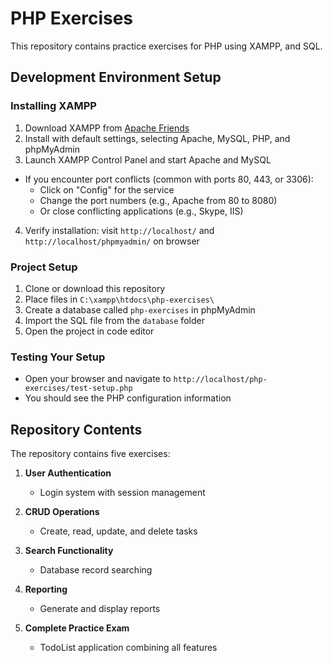 # PHP Exercises

This repository contains practice exercises for PHP using XAMPP, and SQL.

## Development Environment Setup

### Installing XAMPP
1. Download XAMPP from [Apache Friends](https://www.apachefriends.org/index.html)
2. Install with default settings, selecting Apache, MySQL, PHP, and phpMyAdmin
3. Launch XAMPP Control Panel and start Apache and MySQL
  - If you encounter port conflicts (common with ports 80, 443, or 3306):
    - Click on "Config" for the service
    - Change the port numbers (e.g., Apache from 80 to 8080)
    - Or close conflicting applications (e.g., Skype, IIS)
4. Verify installation: visit `http://localhost/` and `http://localhost/phpmyadmin/` on browser

### Project Setup
1. Clone or download this repository
2. Place files in `C:\xampp\htdocs\php-exercises\`
3. Create a database called `php-exercises` in phpMyAdmin
4. Import the SQL file from the `database` folder
5. Open the project in code editor

### Testing Your Setup
- Open your browser and navigate to `http://localhost/php-exercises/test-setup.php`
- You should see the PHP configuration information

## Repository Contents

The repository contains five exercises:

1. **User Authentication** 
   - Login system with session management

2. **CRUD Operations** 
   - Create, read, update, and delete tasks

3. **Search Functionality** 
   - Database record searching

4. **Reporting** 
   - Generate and display reports

5. **Complete Practice Exam** 
   - TodoList application combining all features
